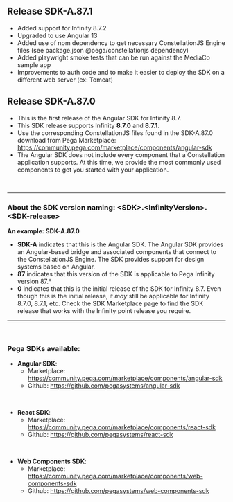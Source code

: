 ## Release SDK-A.87.1
* Added support for Infinity 8.7.2
* Upgraded to use Angular 13
* Added use of npm dependency to get necessary ConstellationJS Engine files (see package.json @pega/constellationjs dependency)
* Added playwright smoke tests that can be run against the MediaCo sample app
* Improvements to auth code and to make it easier to deploy the SDK on a different web server (ex: Tomcat)

## Release SDK-A.87.0
* This is the first release of the Angular SDK for Infinity 8.7.
* This SDK release supports Infinity **8.7.0** and **8.7.1**.
* Use the corresponding ConstellationJS files found in the SDK-A.87.0 download from Pega Marketplace: https://community.pega.com/marketplace/components/angular-sdk
* The Angular SDK does not include every component that a Constellation application supports. At this time, we provide the most commonly used components to get you started with your application.

<br />

<hr />

### About the SDK version naming: \<**SDK**>.\<**InfinityVersion**>.\<**SDK-release**>

**An example: SDK-A.87.0**
* **SDK-A** indicates that this is the Angular SDK. The Angular SDK provides an Angular-based bridge and associated components that connect to the ConstellationJS Engine. The SDK provides support for design systems based on Angular.
* **87** indicates that this version of the SDK is applicable to Pega Infinity version 87.*
* **0** indicates that this is the initial release of the SDK for Infinity 8.7. Even though this is the initial release, it _may_ still be applicable for Infinity 8.7.0, 8.7.1, etc. Check the SDK Marketplace page to find the SDK release that works with the Infinity point release you require.
<hr />

<br />

### Pega SDKs available:
* **Angular SDK**:
  * Marketplace: https://community.pega.com/marketplace/components/angular-sdk
  * Github: https://github.com/pegasystems/angular-sdk

<br />

* **React SDK**:
  * Marketplace: https://community.pega.com/marketplace/components/react-sdk
  * Github: https://github.com/pegasystems/react-sdk

<br />

* **Web Components SDK**:
  * Marketplace: https://community.pega.com/marketplace/components/web-components-sdk
  * Github: https://github.com/pegasystems/web-components-sdk
